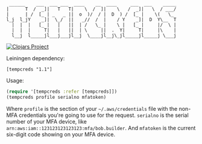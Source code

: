      ______    ___  ___ ___  ____    __  ____     ___  ___    _____
    |      T  /  _]|   T   T|    \  /  ]|    \   /  _]|   \  / ___/
    |      | /  [_ | _   _ ||  o  )/  / |  D  ) /  [_ |    \(   \_ 
    l_j  l_jY    _]|  \_/  ||   _//  /  |    / Y    _]|  D  Y\__  T
      |  |  |   [_ |   |   ||  | /   \_ |    \ |   [_ |     |/  \ |
      |  |  |     T|   |   ||  | \     ||  .  Y|     T|     |\    |
      l__j  l_____jl___j___jl__j  \____jl__j\_jl_____jl_____j \___j
                                                               
[![Clojars Project](http://clojars.org/tempcreds/latest-version.svg)](http://clojars.org/tempcreds)

Leiningen dependency:

    [tempcreds "1.1"]
    
Usage:

```clojure
(require '[tempcreds :refer [tempcreds]])
(tempcreds profile serialno mfatoken)
```
    
Where `profile` is the section of your `~/.aws/credentials` file with the non-MFA credentials you're going to use for the request. `serialno` is the serial number of your MFA device, like `arn:aws:iam::123123123123123:mfa/bob.builder`. And `mfatoken` is the current six-digit code showing on your MFA device.
